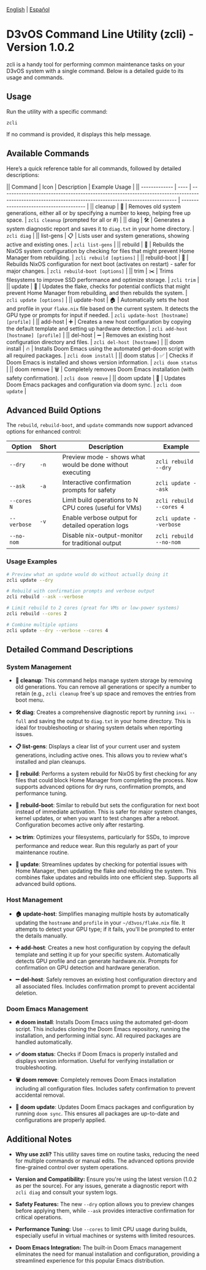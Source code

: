 [English](zcli.md) | [Español](zcli.es.md)

# D3vOS Command Line Utility (zcli) - Version 1.0.2

zcli is a handy tool for performing common maintenance tasks on your D3vOS
system with a single command. Below is a detailed guide to its usage and
commands.

## Usage

Run the utility with a specific command:

`zcli`

If no command is provided, it displays this help message.

## Available Commands

Here’s a quick reference table for all commands, followed by detailed
descriptions:

|| Command       | Icon | Description                                                                                                                                           | Example Usage                           |
|| ------------- | ---- | ----------------------------------------------------------------------------------------------------------------------------------------------------- | --------------------------------------- |
|| cleanup       | 🧹   | Removes old system generations, either all or by specifying a number to keep, helping free up space.                                                  | `zcli cleanup` (prompted for all or #)  |
|| diag          | 🛠️   | Generates a system diagnostic report and saves it to `diag.txt` in your home directory.                                                               | `zcli diag`                             |
|| list-gens     | 📋   | Lists user and system generations, showing active and existing ones.                                                                                  | `zcli list-gens`                        |
|| rebuild       | 🔨   | Rebuilds the NixOS system configuration by checking for files that might prevent Home Manager from rebuilding.                                        | `zcli rebuild [options]`                |
|| rebuild-boot  | 🔄   | Rebuilds NixOS configuration for next boot (activates on restart) - safer for major changes.                                                         | `zcli rebuild-boot [options]`           |
|| trim          | ✂️   | Trims filesystems to improve SSD performance and optimize storage.                                                                                    | `zcli trim`                             |
|| update        | 🔄   | Updates the flake, checks for potential conflicts that might prevent Home Manager from rebuilding, and then rebuilds the system.                      | `zcli update [options]`                 |
|| update-host   | 🏠   | Automatically sets the host and profile in your `flake.nix` file based on the current system. It detects the GPU type or prompts for input if needed. | `zcli update-host [hostname] [profile]` |
|| add-host      | ➕   | Creates a new host configuration by copying the default template and setting up hardware detection.                                                   | `zcli add-host [hostname] [profile]`    |
|| del-host      | ➖   | Removes an existing host configuration directory and files.                                                                                           | `zcli del-host [hostname]`              |
|| doom install  | 🔥   | Installs Doom Emacs using the automated get-doom script with all required packages.                                                                  | `zcli doom install`                     |
|| doom status   | ✅   | Checks if Doom Emacs is installed and shows version information.                                                                                     | `zcli doom status`                      |
|| doom remove   | 🗑️   | Completely removes Doom Emacs installation (with safety confirmation).                                                                               | `zcli doom remove`                      |
|| doom update   | 🔄   | Updates Doom Emacs packages and configuration via doom sync.                                                                                         | `zcli doom update`                      |

## Advanced Build Options

The `rebuild`, `rebuild-boot`, and `update` commands now support advanced options for enhanced control:

| Option | Short | Description | Example |
|--------|-------|-------------|----------|
| `--dry` | `-n` | Preview mode - shows what would be done without executing | `zcli rebuild --dry` |
| `--ask` | `-a` | Interactive confirmation prompts for safety | `zcli update --ask` |
| `--cores N` | | Limit build operations to N CPU cores (useful for VMs) | `zcli rebuild --cores 4` |
| `--verbose` | `-v` | Enable verbose output for detailed operation logs | `zcli update --verbose` |
| `--no-nom` | | Disable nix-output-monitor for traditional output | `zcli rebuild --no-nom` |

### Usage Examples

```bash
# Preview what an update would do without actually doing it
zcli update --dry

# Rebuild with confirmation prompts and verbose output
zcli rebuild --ask --verbose

# Limit rebuild to 2 cores (great for VMs or low-power systems)
zcli rebuild --cores 2

# Combine multiple options
zcli update --dry --verbose --cores 4
```

## Detailed Command Descriptions

### System Management

- **🧹 cleanup**: This command helps manage system storage by removing old
  generations. You can remove all generations or specify a number to retain
  (e.g., `zcli cleanup` free's up space and removes the entries from boot menu.

- **🛠️ diag**: Creates a comprehensive diagnostic report by running
  `inxi --full` and saving the output to `diag.txt` in your home directory. This
  is ideal for troubleshooting or sharing system details when reporting issues.

- **📋 list-gens**: Displays a clear list of your current user and system
  generations, including active ones. This allows you to review what's installed
  and plan cleanups.

- **🔨 rebuild**: Performs a system rebuild for NixOS by first checking for any
  files that could block Home Manager from completing the process. Now supports
  advanced options for dry runs, confirmation prompts, and performance tuning.

- **🔄 rebuild-boot**: Similar to rebuild but sets the configuration for next boot
  instead of immediate activation. This is safer for major system changes, kernel
  updates, or when you want to test changes after a reboot. Configuration becomes
  active only after restarting.

- **✂️ trim**: Optimizes your filesystems, particularly for SSDs, to improve
  performance and reduce wear. Run this regularly as part of your maintenance
  routine.

- **🔄 update**: Streamlines updates by checking for potential issues with Home
  Manager, then updating the flake and rebuilding the system. This combines
  flake updates and rebuilds into one efficient step. Supports all advanced build options.

### Host Management

- **🏠 update-host**: Simplifies managing multiple hosts by automatically
  updating the `hostname` and `profile` in your `~/d3vos/flake.nix` file. It
  attempts to detect your GPU type; if it fails, you'll be prompted to enter the
  details manually.

- **➕ add-host**: Creates a new host configuration by copying the default template
  and setting it up for your specific system. Automatically detects GPU profile
  and can generate hardware.nix. Prompts for confirmation on GPU detection and
  hardware generation.

- **➖ del-host**: Safely removes an existing host configuration directory and all
  associated files. Includes confirmation prompt to prevent accidental deletion.

### Doom Emacs Management

- **🔥 doom install**: Installs Doom Emacs using the automated get-doom script.
  This includes cloning the Doom Emacs repository, running the installation, and
  performing initial sync. All required packages are handled automatically.

- **✅ doom status**: Checks if Doom Emacs is properly installed and displays
  version information. Useful for verifying installation or troubleshooting.

- **🗑️ doom remove**: Completely removes Doom Emacs installation including all
  configuration files. Includes safety confirmation to prevent accidental removal.

- **🔄 doom update**: Updates Doom Emacs packages and configuration by running
  `doom sync`. This ensures all packages are up-to-date and configurations are
  properly applied.

## Additional Notes

- **Why use zcli?** This utility saves time on routine tasks, reducing the need
  for multiple commands or manual edits. The advanced options provide fine-grained
  control over system operations.

- **Version and Compatibility:** Ensure you're using the latest version (1.0.2
  as per the source). For any issues, generate a diagnostic report with
  `zcli diag` and consult your system logs.

- **Safety Features:** The new `--dry` option allows you to preview changes before
  applying them, while `--ask` provides interactive confirmation for critical operations.

- **Performance Tuning:** Use `--cores` to limit CPU usage during builds, especially
  useful in virtual machines or systems with limited resources.

- **Doom Emacs Integration:** The built-in Doom Emacs management eliminates the need
  for manual installation and configuration, providing a streamlined experience for
  this popular Emacs distribution.
